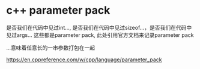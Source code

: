 # c++ parameter pack

是否我们在代码中见过int..., 是否我们在代码中见过sizeof...，是否我们在代码中见过args...
这些都是parameter pack, 此处引用官方文档来记录parameter pack

...意味着任意长的一串参数打包在一起

https://en.cppreference.com/w/cpp/language/parameter_pack
